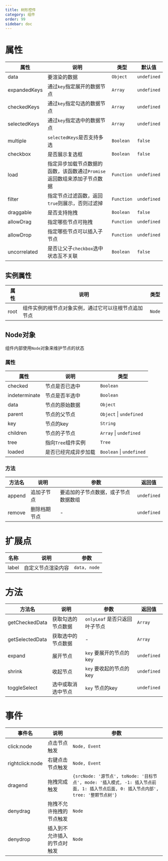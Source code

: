 ```yaml
---
title: 树形控件
category: 组件
order: 99 
sidebar: doc
---
```


# 属性

| 属性 | 说明 | 类型 | 默认值 |
| --- | --- | --- | --- |
| data | 要渲染的数据 | `Object` | `undefined` |
| expandedKeys | 通过`key`指定展开的数据节点 | `Array` | `undefined` |
| checkedKeys | 通过`key`指定勾选的数据节点 | `Array` | `undefined` |
| selectedKeys | 通过`key`指定选中的数据节点 | `Array` | `undefined` |
| multiple | `selectedKeys`是否支持多选 | `Boolean` | `false` |
| checkbox | 是否展示复选框 | `Boolean` | `false` |
| load | 指定异步加载节点数据的函数，该函数通过`Promise`返回数组来添加子节点数据 | `Function` | `undefined` |
| filter | 指定节点过滤函数，返回`true`则展示，否则过滤掉 | `Function` | `undefined` |
| draggable | 是否支持拖拽 | `Boolean` | `false` |
| allowDrag | 指定哪些节点可拖拽 | `Function` | `undefined` |
| allowDrop | 指定哪些节点可以插入子节点 | `Function` | `undefined` |
| uncorrelated | 是否让父子`checkbox`选中状态互不关联 | `Boolean` | `false` |

## 实例属性

| 属性 | 说明 | 类型 |
| --- | --- | --- |
| root | 组件实例的根节点对象实例，通过它可以往根节点追加节点 | `Node` |

## Node对象

组件内部使用`Node`对象来维护节点的状态

### 属性

| 属性 | 说明 | 类型 |
| --- | --- | --- |
| checked | 节点是否已选中 | `Boolean` |
| indeterminate | 节点是否半选中 | `Boolean` |
| data | 节点的原始数据 | `Object` |
| parent | 节点的父节点 | `Object` &#124; `undefined` |
| key | 节点的key | `String` |
| children | 节点的子节点 | `Array` &#124; `undefined` |
| tree | 指向`Tree`组件实例 | `Tree` |
| loaded | 是否已经完成异步加载 | `Boolean` &#124; `undefined` |

### 方法

| 方法名 | 说明 | 参数 | 返回值 |
| --- | --- | --- | --- |
| append | 追加子节点 | 要追加的子节点数据，或子节点数据数组 | `undefined` |
| remove | 删除档期节点 | - | `undefined` |

# 扩展点

| 名称 | 说明 | 参数 |
| --- | --- | --- |
| label | 自定义节点渲染内容 | `data, node` |

# 方法

| 方法名 | 说明 | 参数 | 返回值 |
| --- | --- | --- | --- |
| getCheckedData | 获取勾选的节点数据 | `onlyLeaf` 是否只返回叶子节点 | `Array` |
| getSelectedData | 获取选中的节点数据 | - | `Array` |
| expand | 展开节点 | `key` 要展开的节点的key | `undefined` |
| shrink | 收起节点 | `key` 要收起的节点的key | `undefined` |
| toggleSelect | 选中或取消选中节点 | `key` 节点的key | `undefined` |

# 事件

| 事件名 | 说明 | 参数 |
| --- | --- | --- |
| click:node | 点击节点触发 | `Node, Event` |
| rightclick:node | 右键点击节点触发 | `Node, Event` |
| dragend | 拖拽完成触发 | `{srcNode: '源节点', toNode: '目标节点', mode: '插入模式, -1: 插入节点前面, 1: 插入节点后面, 0: 插入节点内部', tree: '整颗节点树'}` |
| denydrag | 拖拽不允许拖拽的节点触发 | `Node` |
| denydrop | 插入到不允许插入的节点时触发 | `Node` |
